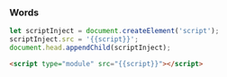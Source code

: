 
### Words

```javascript
let scriptInject = document.createElement('script');
scriptInject.src = '{{script}}';
document.head.appendChild(scriptInject);
```


```html
<script type="module" src="{{script}}"></script>
```